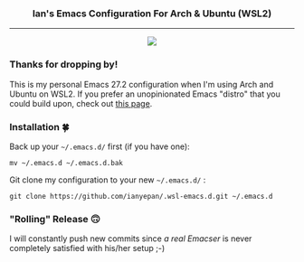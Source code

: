 <div align="center">
 <h3> Ian's Emacs Configuration For Arch & Ubuntu (WSL2) </h3>
</div>

<hr>

<p align="center">
  <img src="https://upload.wikimedia.org/wikipedia/commons/thumb/0/08/EmacsIcon.svg/120px-EmacsIcon.svg.png" />
</p>

### Thanks for dropping by! 
This is my personal Emacs 27.2 configuration when I'm using Arch and
Ubuntu on WSL2. If you prefer an unopinionated Emacs "distro" that you
could build upon, check out [this
page](https://github.com/ianyepan/yay-evil-emacs).

### Installation 🍀
Back up your `~/.emacs.d/` first (if you have one):

```
mv ~/.emacs.d ~/.emacs.d.bak
```

Git clone my configuration to your new `~/.emacs.d/` :
```
git clone https://github.com/ianyepan/.wsl-emacs.d.git ~/.emacs.d
```

### "Rolling" Release 🙃
I will constantly push new commits since *a real Emacser* is never
completely satisfied with his/her setup ;-)
